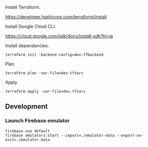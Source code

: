 Install Terraform.

https://developer.hashicorp.com/terraform/install

Install Google Cloud CLI.

https://cloud.google.com/sdk/docs/install-sdk?hl=ja

Install dependencies.

```shell
terraform init -backend-config=dev.tfbackend
```

Plan.

```shell
terraform plan -var-file=dev.tfvars
```

Apply.

```shell
terraform apply -var-file=dev.tfvars
```

## Development

### Launch Firebase emulator

```shell
firebase use default
firebase emulators:start --import=./emulator-data --export-on-exit=./emulator-data
```
